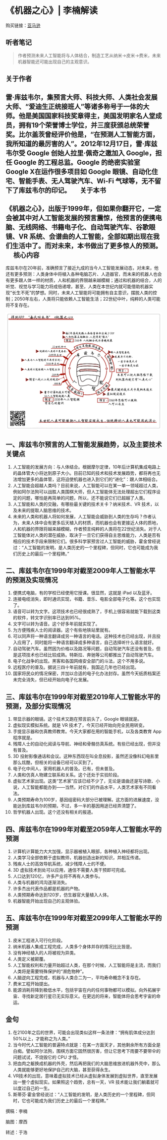《机器之心》| 李楠解读
================================

购买链接：[亚马逊](https://www.amazon.cn/图书/dp/B01D0ST6JO/ref=sr_1_1?ie=UTF8&qid=1506523142&sr=8-1&keywords=机器之心)

听者笔记
--------------------------------

> 作者预测未来人工智能将与人体结合，制造工艺从纳米->皮米->费米，未来机器智能还可能出现自己的主观意识。

关于作者
--------------------------------

雷·库兹韦尔，集预言大师、科技大师、人类社会发展大师、“爱迪生正统接班人”等诸多称号于一体的大师。他是美国国家科技奖章得主，美国发明家名人堂成员，拥有19个荣誉博士学位，并三度获颁总统荣誉奖。比尔盖茨曾经评价他是，“在预测人工智能方面，我所知道的最厉害的人”。2012年12月17日，雷·库兹韦尔受 Google 创始人拉里·佩奇之邀加入 Google，担任 Google 的工程总监。Google 的绝密实验室 Google X在运作很多项目如 Google 眼镜、自动化住宅、智能手表、无人驾驶汽车、Wi-Fi 气球等，无不留下了库兹韦尔的印记。     
关于本书
--------------------------------

《机器之心》，出版于1999年，但如果你翻开它，一定会被其中对人工智能发展的预言震惊，他预言的便携电脑、无线网络、书籍电子化、自动驾驶汽车、谷歌眼镜、VR 系统、会谱曲的人工智能，全部如期出现在我们生活中了。而对未来，本书做出了更多惊人的预测。 
    
核心内容
--------------------------------

库兹韦尔在20年前，准确预言了接近九成的当今人工智能发展动态，对未来，他还有更多预测：人类身体中将植入各种电脑芯片、人造器官，而未来的机器人也会有更多跟人体一样的材质，人和机器的界限越来越模糊；通过和机器的结合，人的听觉、视觉与学习能力将成倍递增，甚至，人类在本世纪内就可能借助机器实现“长生不死”的梦想。同时，未来人工智能将可能拥有自主意识，摆脱人类的控制；2050年左右，人类将只能依赖人工智能生活；22世纪中叶，纯粹的人类可能将不复存在。     
 
![](the-age-of-spiritual-machines/001.JPG)

一、库兹韦尔预言的人工智能发展趋势，以及主要技术关键点
--------------------------------

1. 人工智能的发展方向：与人体结合。根据摩尔定律，10年后计算机集成电路上的晶体管大小将达到原子大小。目前已知的技术和技术发展趋势，都将再也无法增加更多的晶体管，这将迫使机器也进入到它们的“进化”：跟人体相结合。
2. 人工智能会超越人类吗？目前来说，人工智能可以在某一单一领域超过人类，例如阿尔法狗可以战胜人类围棋大师，但人工智能体无法处理超出它们程序设定的问题，哪怕是再简单的问题，所以，还不能说它们已超越了人类。
3. 人工智能和人类的交融，有哪些最关键的技术关卡？纳米技术、VR 技术，以及未来的提取人脑思维的技术。
4. 未来的人类和机器人将如何发展，人工智能会威胁到人类的生存吗？作者认为，未来人体中会有更多后天植入的材质，而机器也会有更接近人体的质地，人和机器的界限将越来越模糊，作者预言纯粹的人类将在22世纪消失。对于人工智能体对人类的潜在威胁，取决于一旦它们获得自主思维能力，人类是否有相应的技术手段来限制它们。很多科学家预言过人工智能的威胁，霍金曾经说过：“人工智能的发明，是人类历史的一个里程碑，但同时，它也可能成为我们历史上的最后一个里程碑。”

二、库兹韦尔在1999年对截至2009年人工智能水平的预测及实现情况
--------------------------------

1. 便携式电脑，有的学校已经使用它授课。很显然，这就是 iPad 以及蓝牙。
2. 连接电缆消失，即时通讯实现，书籍、音乐、电影全部电子化等。这个也实现了。
3. 语音可以转为文字。这项技术也已经很成熟了，手机上很容易就能下载到这类的软件，转文字识别率已达到95%。
4. 文字可以转为语音。这个好多年前就实现了。
5. 为方便残疾人士的阅读器。这个有些地铁站里就有。
6. 可以同声将一种语言翻译成另一种语言的电话。这种技术也已经出现，并且投入应用了，同时能将一种语言翻译成多种语言，自己选择听什么语言就好。
7. 自动驾驶汽车。虽然因为价格以及路况等问题，自动驾驶汽车还没有普及，但是这项技术也已经比较成熟。特斯拉、奔驰等公司都推出了自动驾驶汽车。
8. 电子化战争的出现。黑客和各国网络安全部门的斗法，这个不用多说。
9. 远程医疗的普及。据说三四十年前就有，我国近几年也已经出现。
10. 国家将民众的情况保密，并加以合适的电子化办法封存。虽然今天纸质档案还未完全消失，但已经开始向电子化发展。

三、库兹韦尔在1999年对截至2019年人工智能水平的预测，及部分实现情况
--------------------------------

1. 带显示器的眼镜。这个技术又跑在预言前头了，Google 眼镜就是。
2. 虚拟现实模拟系统。就是 VR 技术了，今天已经开始向完全民用转变。
3. 手提显示器和仿真教师教育。今天大家都在用的智能手机，以及各类教育 App 程序就是。
4. 残障人士的自动化阅读与导航、神经和骨骼仿真系统。有些已经出现，但并没有普及。
5. 3D 投射影像通话和会议。这种东西现在叫全息投影，虽然还没像科幻电影里那么炫酷，但相关的设备已经可以买到了。
6. 电子化中间人，家用机器人的普及。已有，但未普及。
7. 人类和仿真人物建立联系和关系。这个还处于实验阶段。
8. 虚拟艺术家出现。这类“艺术家”应该已经不少了，无论是谱曲还是写诗歌、小说，人工智能都能办到——当然，对它们的作品水平，人类艺术家有不同看法。
9. 人类预期寿命为100岁，基因组密码大部分已被理解。这方面的进展速度，没能达到库兹韦尔的预期，不过，多一半的基因用途已经弄清楚了。
10. 哲学机器人出现。这个还没有相关的报道。

四、库兹韦尔在1999年对截至2059年人工智能水平的预测
--------------------------------

1. 计算机计算能力大大加强，显示器被植入眼部，各种植入神经都将出现。
2. 人类学习全部依赖于虚拟教师，机器创造出新的知识，并相互传递。
3. 残疾人士的高效导航系统，减少残障人士的不便。
4. 3D 虚拟技术到处可以应用，通信不需要人类干预即可完成。
5. 人口达到120亿，许多产业将不再有人类参与。
6. 人类与机器的鸿沟逐渐消失。
7. 许多杰出代表作品都是机器的产物。
8. 人类预期寿命达到120岁，仿生器官大量植入人体。
9. 机器智能开始出现自己的主观体验。

五、库兹韦尔在1999年对截至2099年人工智能水平的预测
--------------------------------

1. 皮米工程进入可行化阶段。
2. 纳米机器人集成工程完成，人类多个身体并存的情况比比皆是。
3. 没有神经植入的人将被视为异类。
4. 人类定义被颠覆。
5. 人工智能权利和力量开始超过人类，在那个时候，人工智能将是主流，而我们人类将是需要特殊保护的“濒危物种”。
6. 人脑逆向工程完成，机器与人类合二为一，平均寿命概念不复存在。
7. 费米工程开始提出。
8. 能源消耗将降到极低水平，包括宇宙在内的任何事物都可以模拟。向外拓展宇宙、寻找新定居行星已无实际意义。在更远的将来，智能体将会思考宇宙的命运。

金句
--------------------------------

1. 在2100年之后的世界，可能会出现类似这样一条法律：“拥有肌体成分达到50%以上，才能称之为人类。”
2. 当今时代人工智能的普遍特点就是：在某一方面天才，其他剩余所有方面全是白痴。譬如阿尔法狗，围棋方面它固然很厉害，但让它思考下雨要不要带伞的问题试试，不烧毁它的 CPU 才怪。
3. 把血肉之躯换成机器的外壳，然后再把我们的大脑思维放进机器外壳中，那么人类就能够更好地保护自己的大脑，甚至获得永生。
4. VR技术的出现，意味着虚拟技术已经从虚拟身体发展到虚拟世界，直至发展出一整个虚拟现实。如果照这个趋势，总有一天，VR 技术能让我们躺着就可以度过自己的一生。
5. 斯蒂芬·霍金曾经说过：“人工智能的发明，是人类历史的一个里程碑，但同时，它也可能成为我们历史上的最后一个里程碑。”

撰稿：李楠

脑图：摩西

转述：于浩